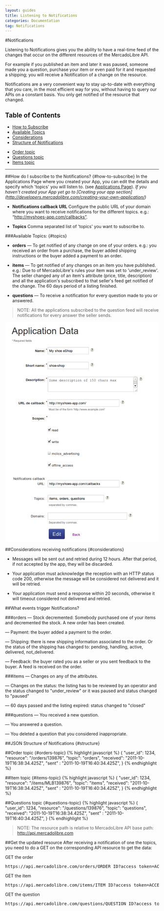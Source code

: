 ```yaml
---
layout: guides
title: Listening to Notifications
categories: Documentation
tag: Notifications
---
```


#Notifications

Listening to Notifications gives you the ability to have a real-time feed of the changes that occur on the different resources of the MercadoLibre API.

For example if you published an item and later it was paused, someone made you a question, purchase your item or even paid for it and requested a shipping; you will receive a Notification of a change on the resource.

Notifications are a very convenient way to stay up-to-date with everything that you care, in the most efficient way for you, without having to query our APIs on a constant basis. You only get notified of the resource that changed.


## Table of Contents 
- [How to Subscribe](#how-to-subscribe)
- [Available Topics](#topics)
- [Considerations](#considerations)
- [Structure of Notifications](#structure)
+ [Order topic](#orders-topic)
+ [Questions topic](#questions-topic)
+ [Items topic](#items-topic)


---
##How do I subscribe to the Notifications? {#how-to-subscribe}
In the Applications Page where you created your App, you can edit the details and specify which 'topics' you will listen to.
(see [Applications Page](http://applications.mercadolibre.com)).
_If you haven't created your App yet go to [Creating your app section] (http://developers.mercadolibre.com/creating-your-own-application/)_

  - **Notifications callback URL** Configure the public URL of your domain where you want to receive notifications for the different topics. e.g.: “http://myshoes-app.com/callbacks”.

  - **Topics** Comma separated list of 'topics' you want to subscribe to.

###Available Topics: {#topics}
- **orders**  — To get notified of any change on one of your orders. e.g.: you received an order from a purchase, the buyer added shipping instructions or the buyer added a payment to an order.

- **items**   — To get notified of any changes on an item you have published. 
	e.g.: Due to of MercadoLibre's rules your item was set to 'under_review'.
	The seller changed any of an item's attribute (price, title, description) and all the application's subscribed to that seller's feed get notified of the change.
	The 60 days period of a listing finished.

- **questions**   — To receive a notification for every question made to you or answered.

> NOTE: All the applications subscribed to the question feed will receive notifications for every answer the seller sends.

![App create](/images/application-topics.png)

##Considerations receiving notifications {#considerations}
* Messages will be sent out and retried during 12 hours. After that period, if not accepted by the app, they will be discarded.

* Your application must acknowledge the reception with an HTTP status code 200, otherwise the message will be considered not delivered and it will be retried.

* Your application must send a response within 20 seconds, otherwise it will timeout considered not delivered and retried.


##What events trigger Notifications?

###orders
— Stock decremented: Somebody purchased one of your items and decremented the stock. A new order has been created.

— Payment: the buyer added a payment to the order.

— Shipping: there is new shipping information associated to the order. Or the status of the shipping has changed to: pending, handling, active, delivered, not_delivered.

— Feedback: the buyer rated you as a seller or you sent feedback to the buyer. A feed is received on the order.

###items
— Changes on any of the attributes.

— Changes on the status: the listing has to be reviewed by an operator and the status changed to "under_review" or it was paused and status changed to "paused"

— 60 days passed and the listing expired: status changed to "closed"

###questions 
— You received a new question.

— You answered a question.

— You deleted a question that you considered inappropriate.

##JSON Structure of Notifications {#structure}

##Order topic {#orders-topic}
{% highlight javascript %}
{
  "user_id": 1234,
  "resource": "/orders/139876",
  "topic": "orders",
  "received": "2011-10-19T16:38:34.425Z",
  "sent" : "2011-10-19T16:40:34.425Z",
}
{% endhighlight %}

##Item topic {#items-topic}
{% highlight javascript %}
{
  "user_id": 1234,
  "resource": "/items/MLB139876",
  "topic": "items",
  "received": "2011-10-19T16:38:34.425Z",
  "sent" : "2011-10-19T16:40:34.425Z",
}
{% endhighlight %}

##Questions topic {#questions-topic}
{% highlight javascript %}
{
  "user_id": 1234,
  "resource": "/questions/139876",
  "topic": "questions",
  "received": "2011-10-19T16:38:34.425Z",
  "sent" : "2011-10-19T16:40:34.425Z",
}
{% endhighlight %}

> NOTE: The resource path is relative to MercadoLibre API base path: http://api.mercadolibre.com

##Get the updated resource
After receiving a notification of one the topics, you need to do a GET on the corresponding API resource to get the data:

GET the order

<pre class="terminal">https://api.mercadolibre.com/orders/ORDER_ID?access_token=ACCESS_TOKEN</pre>


GET the item
<pre class="terminal">https://api.mercadolibre.com/items/ITEM_ID?access_token=ACCESS_TOKEN</pre>


GET the question
<pre class="terminal">https://api.mercadolibre.com/questions/QUESTION_ID?access_token=ACCESS_TOKEN</pre>



